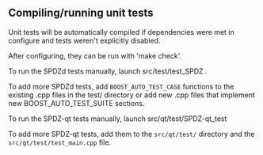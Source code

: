 Compiling/running unit tests
------------------------------------

Unit tests will be automatically compiled if dependencies were met in configure
and tests weren't explicitly disabled.

After configuring, they can be run with 'make check'.

To run the SPDZd tests manually, launch src/test/test_SPDZ .

To add more SPDZd tests, add `BOOST_AUTO_TEST_CASE` functions to the existing
.cpp files in the test/ directory or add new .cpp files that
implement new BOOST_AUTO_TEST_SUITE sections.

To run the SPDZ-qt tests manually, launch src/qt/test/SPDZ-qt_test

To add more SPDZ-qt tests, add them to the `src/qt/test/` directory and
the `src/qt/test/test_main.cpp` file.
